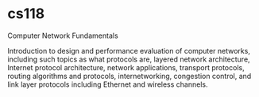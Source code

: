 # cs118
Computer Network Fundamentals

Introduction to design and performance evaluation of computer networks, including such topics as what protocols are, layered network architecture, Internet protocol architecture, network applications, transport protocols, routing algorithms and protocols, internetworking, congestion control, and link layer protocols including Ethernet and wireless channels.
